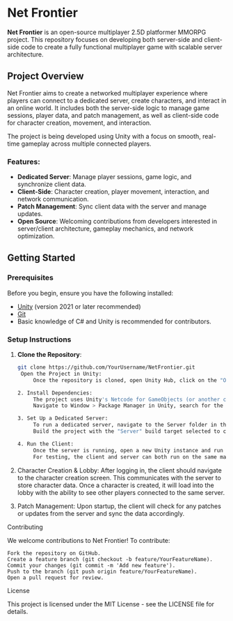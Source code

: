 # Net Frontier

**Net Frontier** is an open-source multiplayer 2.5D platformer MMORPG project. This repository focuses on developing both server-side and client-side code to create a fully functional multiplayer game with scalable server architecture.

## Project Overview

Net Frontier aims to create a networked multiplayer experience where players can connect to a dedicated server, create characters, and interact in an online world. It includes both the server-side logic to manage game sessions, player data, and patch management, as well as client-side code for character creation, movement, and interaction.

The project is being developed using Unity with a focus on smooth, real-time gameplay across multiple connected players.

### Features:
- **Dedicated Server**: Manage player sessions, game logic, and synchronize client data.
- **Client-Side**: Character creation, player movement, interaction, and network communication.
- **Patch Management**: Sync client data with the server and manage updates.
- **Open Source**: Welcoming contributions from developers interested in server/client architecture, gameplay mechanics, and network optimization.

## Getting Started

### Prerequisites

Before you begin, ensure you have the following installed:
- [Unity](https://unity.com/) (version 2021 or later recommended)
- [Git](https://git-scm.com/)
- Basic knowledge of C# and Unity is recommended for contributors.

### Setup Instructions

1. **Clone the Repository**:
   ```bash
   git clone https://github.com/YourUsername/NetFrontier.git
    Open the Project in Unity:
        Once the repository is cloned, open Unity Hub, click on the "Open" button, and navigate to the folder where you cloned the project. Select it to open the project in Unity.

   2. Install Dependencies:
        The project uses Unity's Netcode for GameObjects (or another chosen networking solution). You may need to install the required packages via Unity's Package Manager.
        Navigate to Window > Package Manager in Unity, search for the networking packages (such as "Netcode for GameObjects"), and install them if they aren’t already present.

   3. Set Up a Dedicated Server:
        To run a dedicated server, navigate to the Server folder in the project. You can configure and run the server locally or on a remote machine.
        Build the project with the "Server" build target selected to create the server executable.

   4. Run the Client:
        Once the server is running, open a new Unity instance and run the client-side code. The client will attempt to connect to the server.
        For testing, the client and server can both run on the same machine (localhost), or you can set the IP of the server to a remote machine's IP if hosted elsewhere.

  5.  Character Creation & Lobby:
        After logging in, the client should navigate to the character creation screen. This communicates with the server to store character data.
        Once a character is created, it will load into the lobby with the ability to see other players connected to the same server.

   6. Patch Management:
        Upon startup, the client will check for any patches or updates from the server and sync the data accordingly.

Contributing

We welcome contributions to Net Frontier! To contribute:

    Fork the repository on GitHub.
    Create a feature branch (git checkout -b feature/YourFeatureName).
    Commit your changes (git commit -m 'Add new feature').
    Push to the branch (git push origin feature/YourFeatureName).
    Open a pull request for review.

License

This project is licensed under the MIT License - see the LICENSE file for details.
